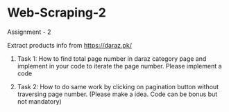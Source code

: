 # Web-Scraping-2

Assignment - 2

Extract products info from https://daraz.pk/

1. Task 1: How to find total page number in daraz category page and implement in your code to iterate the page number. Please implement a code  

2. Task 2: How to do same work by clicking on pagination button without traversing page number. (Please make a idea. Code can be bonus but not mandatory)  
